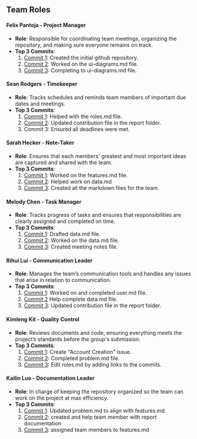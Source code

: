 ## Team Roles

#### Felix Pantoja - Project Manager
- **Role**: Responsible for coordinating team meetings, organizing the repository, and making sure everyone remains on track.
- **Top 3 Commits**:
  1. [Commit 1](https://github.com/Fpantoja2001/event-tbd/commit/a7e50799ade1635254206db58644a5cb1d3a7613): Created the initial github repository.
  2. [Commit 2](https://github.com/Fpantoja2001/event-tbd/commit/396cd507adc1defefa50c74b3faacecf9e217faf): Worked on the ui-diagrams.md file.
  3. [Commit 3](https://github.com/Fpantoja2001/event-tbd/commit/a429e480be82835f0da1148252bc77491ab30ced): Completing to ui-diagrams.md file.

#### Sean Rodgers - Timekeeper
- **Role**: Tracks schedules and reminds team members of important due dates and meetings.
- **Top 3 Commits**:
  1. [Commit 1](https://github.com/Fpantoja2001/event-tbd/commit/2a65f4c4e94338c86c743bf617c2918611ae2985): Helped with the roles.md file.
  2. [Commit 2](https://github.com/Fpantoja2001/event-tbd/commit/ae02a06e1c9d6c8e78099a5a7f4320a3daef4f82): Updated contribution file in the report folder.
  3. Commit 3: Ensured all deadlines were met.

#### Sarah Hecker - Note-Taker
- **Role**: Ensures that each members' greatest and most important ideas are captured and shared with the team.
- **Top 3 Commits**:
  1. [Commit 1](https://github.com/Fpantoja2001/event-tbd/commit/fc8c5305111c07e9ce3741237ae1a4a937b1d14e): Worked on the features.md file.
  2. [Commit 2](https://github.com/Fpantoja2001/event-tbd/commit/76f339f7b8ce890b9f43911ccb5aca5b6a04d410): Helped work on data.md
  3. [Commit 3](https://github.com/Fpantoja2001/event-tbd/commit/d7a6f227a2f7aff38a534b24847a252510887264): Created all the markdown files for the team.

#### Melody Chen - Task Manager
- **Role**: Tracks progress of tasks and ensures that responsibilities are clearly assigned and completed on time.
- **Top 3 Commits**:
  1. [Commit 1](https://github.com/Fpantoja2001/event-tbd/commit/6d1d8c9d35a7d5c3bd8a71df3372544b1b63e964): Drafted data.md file.
  2. [Commit 2](https://github.com/Fpantoja2001/event-tbd/commit/a562b5a75efab5e6424aad7808aae97ab2c96c57): Worked on the data.md file.
  3. [Commit 3](https://github.com/Fpantoja2001/event-tbd/commit/ce4ddafc38d009f9cfda3eebc1f041151ea127d8): Created meeting notes file.

#### Rihui Lui - Communication Leader
- **Role**: Manages the team’s communication tools and handles any issues that arise in relation to communication.
- **Top 3 Commits**:
  1. [Commit 1](https://github.com/Fpantoja2001/event-tbd/commit/97ecefc76f0308c1c44f5a68fd1aa3d0cb6916a0): Worked on and completed user.md file.
  2. [Commit 2](https://github.com/Fpantoja2001/event-tbd/commit/1678694ed340472b24b0dd1c4d8c1964782fc420) Help complete data.md file.
  3. [Commit 3](https://github.com/Fpantoja2001/event-tbd/commit/4e4b36dc77957c4c695d62ef45cf0003c30c4a89): Updated contribution file in the report folder.

#### Kimleng Kit - Quality Control
- **Role**: Reviews documents and code, ensuring everything meets the project’s standards before the group's submission.
- **Top 3 Commits**:
  1. [Commit 1](https://github.com/Fpantoja2001/event-tbd/issues/2): Create "Account Creation" issue.
  2. [Commit 2](https://github.com/Fpantoja2001/event-tbd/commit/93a36ac4330ae5f961da172902fa9501c72dba6d): Completed problem.md file.
  3. [Commit 3](https://github.com/Fpantoja2001/event-tbd/commit/89108b81c501c44ec9e02b1a25b4b0d4bccebf56): Edit roles.md by adding links to the commits.

#### Kailin Luo - Documentation Leader
- **Role**: In charge of keeping the repository organized so the team can work on the project at max efficiency.
- **Top 3 Commits**:
  1. [Commit 1](https://github.com/Fpantoja2001/event-tbd/commit/1678694ed340472b24b0dd1c4d8c1964782fc420): Updated problem.md to align with features.md.
  2. [Commit 2](https://github.com/Fpantoja2001/event-tbd/commit/4166fa07c39f446e93cc71c2e9d6f1c444b1f1d2): created and help team member with report documentation
  3. [Commit 3](https://github.com/Fpantoja2001/event-tbd/commit/d97bef7591b7abf95111a0f2f30ec036010dc820): assigned team members to features.md